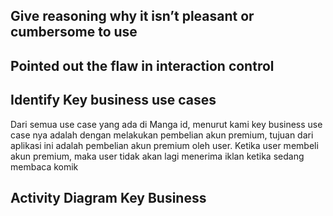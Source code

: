 ## Give reasoning why it isn’t pleasant or cumbersome to use

## Pointed out the flaw in interaction control

## Identify Key business use cases
Dari semua use case yang ada di Manga id, menurut kami key business use case nya adalah dengan melakukan pembelian akun premium, tujuan dari aplikasi ini adalah pembelian akun premium oleh user. Ketika user membeli akun premium, maka user tidak akan lagi menerima iklan ketika sedang membaca komik 

## Activity Diagram Key Business
